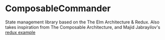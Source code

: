 # ComposableCommander

State management library based on the The Elm Architecture & Redux. Also takes inspiration from The Composable Architecture, and Majid Jabrayilov's [redux example](https://swiftwithmajid.com/2019/09/18/redux-like-state-container-in-swiftui/)
